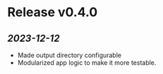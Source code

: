 # Release v0.4.0

## *2023-12-12*
- Made output directory configurable
- Modularized app logic to make it more testable.
